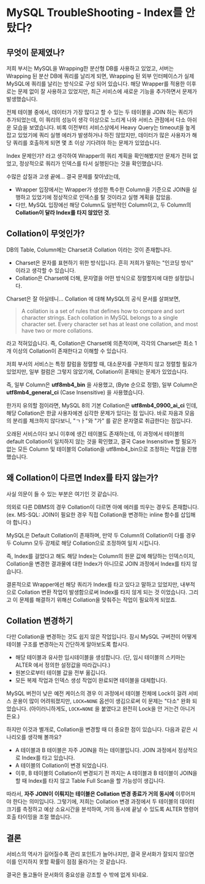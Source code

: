# MySQL TroubleShooting - Index를 안 탔다?

## 무엇이 문제였나?

저희 부서는 MySQL을 Wrapping한 분산형 DB를 사용하고 있었고, 서버는 Wrapping 된 분산 DB에 쿼리를 날리게 되면, Wrapping 된 외부 인터페이스가 실제 MySQL에 쿼리를 날리는 방식으로 구성 되어 있습니다. 해당 Wrapper를 적용한 이후로는 문제 없이 잘 사용하고 있었지만, 최근 서비스에 새로운 기능을 추가하면서 문제가 발생했습니다.

전체 테이블 중에서, 데이터가 가장 많다고 할 수 있는 두 테이블을 JOIN 하는 쿼리가 추가되었는데, 이 쿼리의 성능이 생각 이상으로 느리게 나와 서비스 관점에서 다소 아쉬운 모습을 보였습니다. 비록 이전부터 서비스상에서 Heavy Query는 timeout을 높게 잡고 있었기에 쿼리 실행 에러가 발생하거나 하진 않았지만, 데이터가 많은 사용자가 해당 쿼리를 호출하게 되면 몇 초 이상 기다려야 하는 문제가 있었습니다.

Index 문제인가? 라고 생각하여 Wrapper의 쿼리 계획을 확인해봤지만 문제가 전혀 없었고, 정상적으로 쿼리가 인덱스를 타서 실행된다는 것을 확인했습니다.

수많은 삽질과 고생 끝에... 결국 문제를 찾아냈는데,

- Wrapper 입장에서는 Wrapper가 생성한 특수한 Column을 기준으로 JOIN을 실행하고 있었기에 정상적으로 인덱스를 탈 것이라고 실행 계획을 잡았음.
- 다만, MySQL 입장에선 해당 Column도 일반적인 Column이고, 두 Column의 **Collation이 달라 Index를 타지 않았던 것**.

## Collation이 무엇인가?

DB의 Table, Column에는 Charset과 Collation 이라는 것이 존재합니다.

- Charset은 문자를 표현하기 위한 방식입니다. 흔히 저희가 말하는 "인코딩 방식" 이라고 생각할 수 있습니다.
- Collation은 Charset에 더해, 문자열을 어떤 방식으로 정렬할지에 대한 설정입니다.

Charset은 잘 아실테니... Collation 에 대해 MySQL의 공식 문서를 살펴보면,

> A collation is a set of rules that defines how to compare and sort character strings. Each collation in MySQL belongs to a single character set. Every character set has at least one collation, and most have two or more collations.

라고 적혀있습니다. 즉, Collation은 Charset에 의존적이며, 각각의 Charset은 최소 1개 이상의 Collation이 존재한다고 이해할 수 있습니다.

저희 부서의 서비스는 특정 칼럼을 정렬할 때, 대소문자를 구분하지 않고 정렬할 필요가 있었지만, 일부 컬럼은 그렇지 않았기에, Collation이 혼재되는 문제가 있었습니다.

즉, 일부 Column은 **utf8mb4_bin** 을 사용했고, (Byte 순으로 정렬), 일부 Column은 **utf8mb4_general_ci** (Case Insensitive) 을 사용했습니다.

한가지 유의할 점이라면, MySQL 8의 기본 Collation은 **utf8mb4_0900_ai_ci** 인데, 해당 Collation은 한글 사용자에겐 심각한 문제가 있다는 점 입니다. 바로 자음과 모음의 분리를 체크하지 않다보니, "ㄱㅏ"와 "가" 를 같은 문자열로 취급한다는 점입니다.

오래된 서비스이다 보니 이후에 생긴 테이블도 존재하는데, 이 과정에서 테이블의 default Collation이 일치하지 않는 것을 확인했고, 결국 Case Insensitive 할 필요가 없는 모든 Column 및 테이블의 Collation을 utf8mb4_bin으로 조정하는 작업을 진행했습니다.

## 왜 Collation이 다르면 Index를 타지 않는가?

사실 의문이 들 수 있는 부분은 여기인 것 같습니다.

의외로 다른 DBMS의 경우 Collation이 다르면 아예 에러를 띄우는 경우도 존재합니다. (ex. MS-SQL: JOIN이 필요한 경우 직접 Collation을 변경하는 inline 함수를 삽입해야 합니다.)

MySQL은 Default Collation이 존재하며, 만약 두 Column의 Collation이 다를 경우 두 Column 모두 강제로 해당 Collation으로 조정하여 일치 시킵니다.

즉, Index를 걸었다고 해도 해당 Index는 Column의 원문 값에 해당하는 인덱스이지, Collation을 변경한 결과물에 대한 Index가 아니므로 JOIN 과정에서 Index를 타지 않습니다.

결론적으로 Wrapper에선 해당 쿼리가 Index를 타고 있다고 말하고 있었지만, 내부적으로 Collation 변환 작업이 발생함으로써 Index를 타지 않게 되는 것 이었습니다. 그리고 이 문제를 해결하기 위해선 Collation을 맞춰주는 작업이 필요하게 되었죠.

## Collation 변경하기

다만 Collation을 변경하는 것도 쉽지 않은 작업입니다. 잠시 MySQL 구버전이 어떻게 테이블 구조를 변경하는지 간단하게 알아보도록 합시다.

- 해당 테이블과 유사한 임시테이블을 생성합니다. (단, 임시 테이블의 스키마는 ALTER 에서 정의한 설정값을 따라갑니다.)
- 원본으로부터 테이블 값을 전부 옮깁니다.
- 모든 복제 작업과 인덱스 생성 작업이 완료되면 테이블을 대체합니다.

MySQL 버전이 낮은 예전 케이스의 경우 이 과정에서 테이블 전체에 Lock이 걸려 서비스 운용이 많이 어려워졌지만, `LOCK=NONE` 옵션이 생김으로써 이 문제는 "다소" 완화 되었습니다. (아이러니하게도, `LOCK=NONE` 을 붙였다고 완전히 Lock을 안 거는건 아니거든요.)

하지만 이것과 별개로, Collation을 변경할 때 더 중요한 점이 있습니다. 다음과 같은 시나리오를 생각해 볼까요?

- A 테이블과 B 테이블은 자주 JOIN을 하는 테이블입니다. JOIN 과정에서 정상적으로 Index를 타고 있습니다.
- A 테이블의 Collation이 변경 되었습니다.
- 이후, B 테이블의 Collation이 변경되기 전 까지는 A 테이블과 B 테이블이 JOIN을 할 때 Index를 타지 않고 Table Full Scan을 할 가능성이 생깁니다.

따라서, **자주 JOIN이 이뤄지는 테이블은 Collation 변경 종료가 거의 동시에** 이루어져야 한다는 의미입니다. 그렇기에, 저희는 Collation 변경 과정에서 두 테이블의 데이터 크기를 측정하고 예상 소요시간을 분석하여, 거의 동시에 끝날 수 있도록 ALTER 명령어 호출 타이밍을 조절 했습니다.

## 결론

서비스의 역사가 길어질수록 관리 포인트가 늘어나지만, 결국 문서화가 잘되지 않으면 이를 인지하지 못할 확률이 점점 올라가는 것 같습니다.

결국은 돌고돌아 문서화의 중요성을 강조할 수 밖에 없게 되네요.

